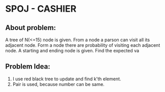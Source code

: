 # SPOJ - CASHIER

## About problem:  
A tree of N(<=15) node is given. From a node a parson can visit all its adjacent node. Form a node there are probability of visiting each adjacent node. A starting and ending node is given. Find the expected va   
  

## Problem Idea:  

 1. I use red black tree to update and find k'th element.
 2. Pair is used, because number can be same. 

<!--stackedit_data:
eyJoaXN0b3J5IjpbMTI0MDIzNjExN119
-->